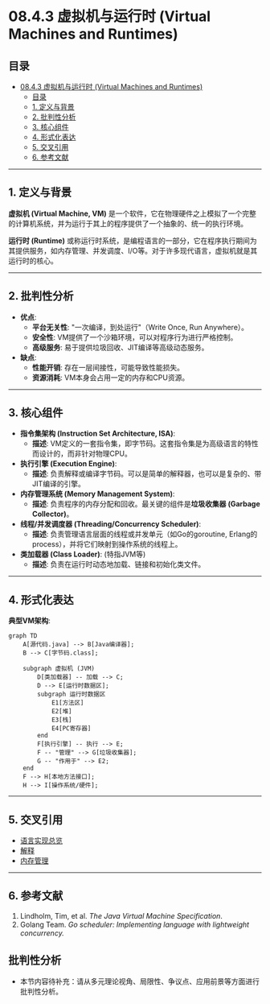 # 08.4.3 虚拟机与运行时 (Virtual Machines and Runtimes)

## 目录

- [08.4.3 虚拟机与运行时 (Virtual Machines and Runtimes)](#0843-虚拟机与运行时-virtual-machines-and-runtimes)
  - [目录](#目录)
  - [1. 定义与背景](#1-定义与背景)
  - [2. 批判性分析](#2-批判性分析)
  - [3. 核心组件](#3-核心组件)
  - [4. 形式化表达](#4-形式化表达)
  - [5. 交叉引用](#5-交叉引用)
  - [6. 参考文献](#6-参考文献)

---

## 1. 定义与背景

**虚拟机 (Virtual Machine, VM)** 是一个软件，它在物理硬件之上模拟了一个完整的计算机系统，并为运行于其上的程序提供了一个抽象的、统一的执行环境。

**运行时 (Runtime)** 或称运行时系统，是编程语言的一部分，它在程序执行期间为其提供服务，如内存管理、并发调度、I/O等。对于许多现代语言，虚拟机就是其运行时的核心。

---

## 2. 批判性分析

- **优点**:
  - **平台无关性**: "一次编译，到处运行"（Write Once, Run Anywhere）。
  - **安全性**: VM提供了一个沙箱环境，可以对程序行为进行严格控制。
  - **高级服务**: 易于提供垃圾回收、JIT编译等高级动态服务。
- **缺点**:
  - **性能开销**: 存在一层间接性，可能导致性能损失。
  - **资源消耗**: VM本身会占用一定的内存和CPU资源。

---

## 3. 核心组件

- **指令集架构 (Instruction Set Architecture, ISA)**:
  - **描述**: VM定义的一套指令集，即字节码。这套指令集是为高级语言的特性而设计的，而非针对物理CPU。
- **执行引擎 (Execution Engine)**:
  - **描述**: 负责解释或编译字节码。可以是简单的解释器，也可以是复杂的、带JIT编译的引擎。
- **内存管理系统 (Memory Management System)**:
  - **描述**: 负责程序的内存分配和回收。最关键的组件是**垃圾收集器 (Garbage Collector)**。
- **线程/并发调度器 (Threading/Concurrency Scheduler)**:
  - **描述**: 负责管理语言层面的线程或并发单元（如Go的goroutine, Erlang的process），并将它们映射到操作系统的线程上。
- **类加载器 (Class Loader)**: (特指JVM等)
  - **描述**: 负责在运行时动态地加载、链接和初始化类文件。

---

## 4. 形式化表达

**典型VM架构**:

```mermaid
graph TD
    A[源代码.java] --> B[Java编译器];
    B --> C[字节码.class];

    subgraph 虚拟机 (JVM)
        D[类加载器] -- 加载 --> C;
        D --> E[运行时数据区];
        subgraph 运行时数据区
            E1[方法区]
            E2[堆]
            E3[栈]
            E4[PC寄存器]
        end
        F[执行引擎] -- 执行 --> E;
        F -- "管理" --> G[垃圾收集器];
        G -- "作用于" --> E2;
    end
    F --> H[本地方法接口];
    H --> I[操作系统/硬件];

```

---

## 5. 交叉引用

- [语言实现总览](README.md)
- [解释](08.4.2_Interpretation.md)
- [内存管理](08.4.4_Memory_Management.md)

---

## 6. 参考文献

1. Lindholm, Tim, et al. *The Java Virtual Machine Specification*.
2. Golang Team. *Go scheduler: Implementing language with lightweight concurrency.*


## 批判性分析

- 本节内容待补充：请从多元理论视角、局限性、争议点、应用前景等方面进行批判性分析。
